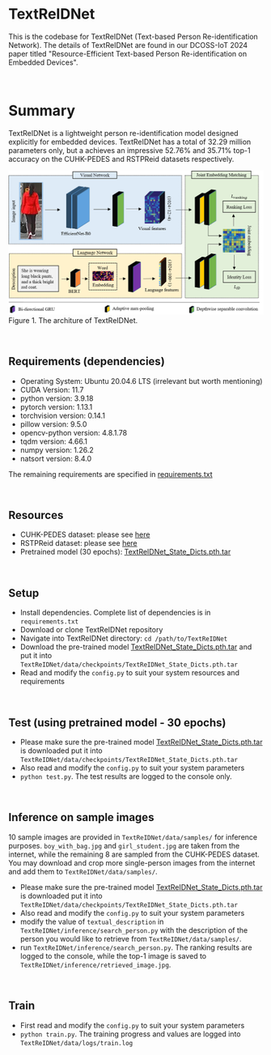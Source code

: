 # TextReIDNet
This is the codebase for TextReIDNet (Text-based Person Re-identification Network). The details of TextReIDNet are found in our DCOSS-IoT 2024 paper titled "Resource-Efficient Text-based Person
Re-identification on Embedded Devices".

&nbsp;

# Summary
TextReIDNet is a lightweight person re-identification model designed explicitly for embedded devices. TextReIDNet has a total of 32.29 million parameters only, but a achieves an
impressive 52.76% and 35.71% top-1 accuracy on the CUHK-PEDES and RSTPReid datasets respectively.

![](docs/TextReIDNet_architetcure.png)
Figure 1. The architure of TextReIDNet.

&nbsp;
## Requirements (dependencies)
- Operating System: Ubuntu 20.04.6 LTS (irrelevant but worth mentioning)
- CUDA Version: 11.7
- python version: 3.9.18
- pytorch version: 1.13.1
- torchvision version: 0.14.1
- pillow version: 9.5.0
- opencv-python version: 4.8.1.78
- tqdm version: 4.66.1
- numpy version: 1.26.2
- natsort version: 8.4.0


The remaining requirements are specified in [requirements.txt](requirements.txt)

&nbsp;
## Resources
- CUHK-PEDES dataset: please see [here](https://github.com/ShuangLI59/Person-Search-with-Natural-Language-Description)
- RSTPReid dataset: please see [here](https://github.com/NjtechCVLab/RSTPReid-Dataset)
- Pretrained model (30 epochs): [TextReIDNet_State_Dicts.pth.tar](https://drive.google.com/file/d/1Clry-_oJcQXDbA92H0ARUerlzw-9hdrI/view?usp=sharing)


&nbsp;
## Setup
- Install dependencies. Complete list of dependencies is in ```requirements.txt```
- Download or clone TextReIDNet repository
- Navigate into TextReIDNet directory: ```cd /path/to/TextReIDNet```
- Download the pre-trained model [TextReIDNet_State_Dicts.pth.tar](https://drive.google.com/file/d/1Clry-_oJcQXDbA92H0ARUerlzw-9hdrI/view?usp=sharing) and put it into ```TextReIDNet/data/checkpoints/TextReIDNet_State_Dicts.pth.tar```
- Read and modify the ```config.py``` to suit your system resources and requirements

&nbsp;
## Test (using pretrained model - 30 epochs)
- Please make sure the pre-trained model [TextReIDNet_State_Dicts.pth.tar](https://drive.google.com/file/d/1Clry-_oJcQXDbA92H0ARUerlzw-9hdrI/view?usp=sharing) is downloaded put it into ```TextReIDNet/data/checkpoints/TextReIDNet_State_Dicts.pth.tar```
- Also read and modify the ```config.py``` to suit your system parameters
- ```python test.py```. The test results are logged to the console only.

&nbsp;
## Inference on sample images
10 sample images are provided in ```TextReIDNet/data/samples/``` for inference purposes. ```boy_with_bag.jpg``` and ```girl_student.jpg``` are taken from the internet, while the remaining 8 are sampled from the CUHK-PEDES dataset. You may download and crop more single-person images from the internet and add them to ```TextReIDNet/data/samples/```.

- Please make sure the pre-trained model [TextReIDNet_State_Dicts.pth.tar](https://drive.google.com/file/d/1Clry-_oJcQXDbA92H0ARUerlzw-9hdrI/view?usp=sharing) is downloaded put it into ```TextReIDNet/data/checkpoints/TextReIDNet_State_Dicts.pth.tar```
- Also read and modify the ```config.py``` to suit your system parameters
- modify the value of ```textual_description``` in ```TextReIDNet/inference/search_person.py``` with the description of the person you would like to retrieve from ```TextReIDNet/data/samples/```.
- run ```TextReIDNet/inference/search_person.py```. The ranking results are logged to the console, while the top-1 image is saved to ```TextReIDNet/inference/retrieved_image.jpg```.


&nbsp;
## Train
- First read and modify the ```config.py``` to suit your system parameters
- ```python train.py```. The training progress and values are logged into ```TextReIDNet/data/logs/train.log```
